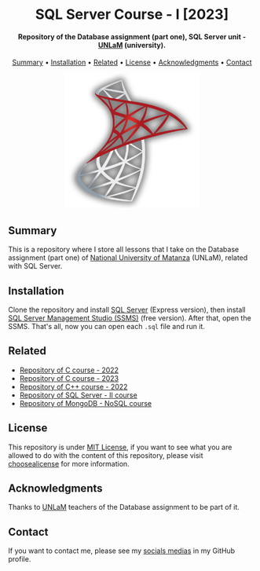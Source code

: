 <h1 align="center">
    SQL Server Course - I [2023]
</h1>

<h4 align="center">
    Repository of the Database assignment (part one), SQL Server unit - <a href="https://www.unlam.edu.ar/" target="_blank">UNLaM</a> (university).
</h4>

<p align="center">
    <a href="#----summary">Summary</a> •
    <a href="#----installation">Installation</a> •
    <a href="#----related">Related</a> •
    <a href="#----license">License</a> •
    <a href="#----acknowledgments">Acknowledgments</a> •
    <a href="#----contact">Contact</a>
</p>

<p align="center">
    <img src="./.github/sql-server-logo.png" width="275">
</p>

<h2>
    Summary
</h2>
<p>
    This is a repository where I store all lessons that I take on the Database assignment (part one) of <a href="https://www.unlam.edu.ar/" target="_blank">National University of Matanza</a> (UNLaM), related with SQL Server.
</p>

<h2>
    Installation
</h2>
<p>
    Clone the repository and install <a href="https://www.microsoft.com/es-es/sql-server/sql-server-downloads" target="_blank">SQL Server</a> (Express version), then install <a href="https://learn.microsoft.com/es-es/sql/ssms/download-sql-server-management-studio-ssms?redirectedfrom=MSDN&view=sql-server-ver15" target="_blank">SQL Server Management Studio (SSMS)</a> (free version). After that, open the SSMS. That's all, now you can open each <code>.sql</code> file and run it.
</p>

<h2>
    Related
</h2>
<p>
    <ul>    
        <li>
            <a href="https://github.com/hozlucas28/C-Course-2022" target="_blank">Repository of C course - 2022</a>
        </li>
        <li>
            <a href="https://github.com/hozlucas28/C-Course-2023" target="_blank">Repository of C course - 2023</a>
        </li>
        <li>
            <a href="https://github.com/hozlucas28/C--Course-2022" target="_blank">Repository of C++ course - 2022</a>
        </li>
        <li>
            <a href="https://github.com/hozlucas28/SQL-Server-Course-II-2023" target="_blank">Repository of SQL Server - II course</a>
        </li>
        <li>
            <a href="https://github.com/hozlucas28/MongoDB-Course-2023" target="_blank">Repository of MongoDB - NoSQL course</a>
        </li>
    </ul>
</p>

<h2>
    License
</h2>
<p>
    This repository is under <a href="./LICENSE" target="_blank">MIT License</a>, if you want to see what you are allowed to do with the content of this repository, please visit <a href="https://choosealicense.com/licenses/" target="_blank">choosealicense</a> for more information.
</p>

<h2>
    Acknowledgments
</h2>
<p>
    Thanks to <a href="https://www.unlam.edu.ar/" target="_blank">UNLaM</a> teachers of the Database assignment to be part of it.
</p>

<h2>
    Contact
</h1>
<p>
    If you want to contact me, please see my <a href="https://github.com/hozlucas28" target="_blank">socials medias</a> in my GitHub profile.
</p>
